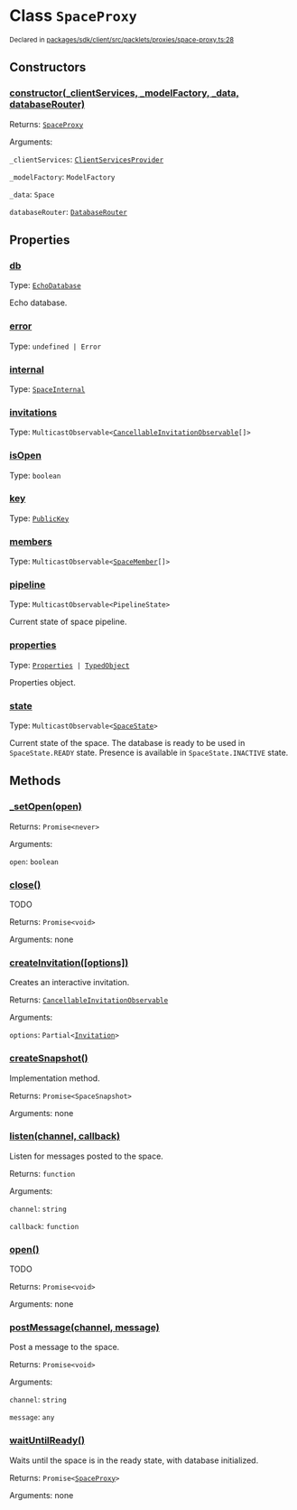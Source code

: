 # Class `SpaceProxy`
<sub>Declared in [packages/sdk/client/src/packlets/proxies/space-proxy.ts:28](https://github.com/dxos/dxos/blob/main/packages/sdk/client/src/packlets/proxies/space-proxy.ts#L28)</sub>





## Constructors
### [constructor(_clientServices, _modelFactory, _data, databaseRouter)](https://github.com/dxos/dxos/blob/main/packages/sdk/client/src/packlets/proxies/space-proxy.ts#L78)



Returns: <code>[SpaceProxy](/api/@dxos/client/classes/SpaceProxy)</code>

Arguments: 

`_clientServices`: <code>[ClientServicesProvider](/api/@dxos/client/interfaces/ClientServicesProvider)</code>

`_modelFactory`: <code>ModelFactory</code>

`_data`: <code>Space</code>

`databaseRouter`: <code>[DatabaseRouter](/api/@dxos/client/classes/DatabaseRouter)</code>


## Properties
### [db](https://github.com/dxos/dxos/blob/main/packages/sdk/client/src/packlets/proxies/space-proxy.ts#L142)
Type: <code>[EchoDatabase](/api/@dxos/client/classes/EchoDatabase)</code>

Echo database.

### [error](https://github.com/dxos/dxos/blob/main/packages/sdk/client/src/packlets/proxies/space-proxy.ts#L188)
Type: <code>undefined | Error</code>

### [internal](https://github.com/dxos/dxos/blob/main/packages/sdk/client/src/packlets/proxies/space-proxy.ts#L184)
Type: <code>[SpaceInternal](/api/@dxos/client/interfaces/SpaceInternal)</code>

### [invitations](https://github.com/dxos/dxos/blob/main/packages/sdk/client/src/packlets/proxies/space-proxy.ts#L169)
Type: <code>MulticastObservable&lt;[CancellableInvitationObservable](/api/@dxos/client/classes/CancellableInvitationObservable)[]&gt;</code>

### [isOpen](https://github.com/dxos/dxos/blob/main/packages/sdk/client/src/packlets/proxies/space-proxy.ts#L125)
Type: <code>boolean</code>

### [key](https://github.com/dxos/dxos/blob/main/packages/sdk/client/src/packlets/proxies/space-proxy.ts#L121)
Type: <code>[PublicKey](/api/@dxos/client/classes/PublicKey)</code>

### [members](https://github.com/dxos/dxos/blob/main/packages/sdk/client/src/packlets/proxies/space-proxy.ts#L176)
Type: <code>MulticastObservable&lt;[SpaceMember](/api/@dxos/client/interfaces/SpaceMember)[]&gt;</code>

### [pipeline](https://github.com/dxos/dxos/blob/main/packages/sdk/client/src/packlets/proxies/space-proxy.ts#L162)
Type: <code>MulticastObservable&lt;PipelineState&gt;</code>

Current state of space pipeline.

### [properties](https://github.com/dxos/dxos/blob/main/packages/sdk/client/src/packlets/proxies/space-proxy.ts#L146)
Type: <code>[Properties](/api/@dxos/client/classes/Properties) | [TypedObject](/api/@dxos/client/values#TypedObject)</code>

Properties object.

### [state](https://github.com/dxos/dxos/blob/main/packages/sdk/client/src/packlets/proxies/space-proxy.ts#L155)
Type: <code>MulticastObservable&lt;[SpaceState](/api/@dxos/client/enums#SpaceState)&gt;</code>

Current state of the space.
The database is ready to be used in  `SpaceState.READY`  state.
Presence is available in  `SpaceState.INACTIVE`  state.


## Methods
### [_setOpen(open)](https://github.com/dxos/dxos/blob/main/packages/sdk/client/src/packlets/proxies/space-proxy.ts#L347)



Returns: <code>Promise&lt;never&gt;</code>

Arguments: 

`open`: <code>boolean</code>

### [close()](https://github.com/dxos/dxos/blob/main/packages/sdk/client/src/packlets/proxies/space-proxy.ts#L297)



TODO


Returns: <code>Promise&lt;void&gt;</code>

Arguments: none

### [createInvitation(\[options\])](https://github.com/dxos/dxos/blob/main/packages/sdk/client/src/packlets/proxies/space-proxy.ts#L334)



Creates an interactive invitation.


Returns: <code>[CancellableInvitationObservable](/api/@dxos/client/classes/CancellableInvitationObservable)</code>

Arguments: 

`options`: <code>Partial&lt;[Invitation](/api/@dxos/client/interfaces/Invitation)&gt;</code>

### [createSnapshot()](https://github.com/dxos/dxos/blob/main/packages/sdk/client/src/packlets/proxies/space-proxy.ts#L342)



Implementation method.


Returns: <code>Promise&lt;SpaceSnapshot&gt;</code>

Arguments: none

### [listen(channel, callback)](https://github.com/dxos/dxos/blob/main/packages/sdk/client/src/packlets/proxies/space-proxy.ts#L324)



Listen for messages posted to the space.


Returns: <code>function</code>

Arguments: 

`channel`: <code>string</code>

`callback`: <code>function</code>

### [open()](https://github.com/dxos/dxos/blob/main/packages/sdk/client/src/packlets/proxies/space-proxy.ts#L290)



TODO


Returns: <code>Promise&lt;void&gt;</code>

Arguments: none

### [postMessage(channel, message)](https://github.com/dxos/dxos/blob/main/packages/sdk/client/src/packlets/proxies/space-proxy.ts#L312)



Post a message to the space.


Returns: <code>Promise&lt;void&gt;</code>

Arguments: 

`channel`: <code>string</code>

`message`: <code>any</code>

### [waitUntilReady()](https://github.com/dxos/dxos/blob/main/packages/sdk/client/src/packlets/proxies/space-proxy.ts#L304)



Waits until the space is in the ready state, with database initialized.


Returns: <code>Promise&lt;[SpaceProxy](/api/@dxos/client/classes/SpaceProxy)&gt;</code>

Arguments: none
